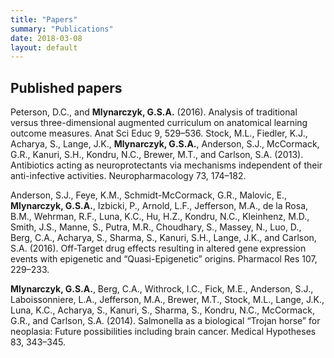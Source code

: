 ```yaml
---
title: "Papers"
summary: "Publications"
date: 2018-03-08
layout: default
---
```


## Published papers
Peterson, D.C., and **Mlynarczyk, G.S.A.** (2016). Analysis of traditional versus three-dimensional augmented curriculum on anatomical learning outcome measures. Anat Sci Educ 9, 529–536.
Stock, M.L., Fiedler, K.J., Acharya, S., Lange, J.K., **Mlynarczyk, G.S.A.**, Anderson, S.J., McCormack, G.R., Kanuri, S.H., Kondru, N.C., Brewer, M.T., and Carlson, S.A. (2013). Antibiotics acting as neuroprotectants via mechanisms independent of their anti-infective activities. Neuropharmacology 73, 174–182.


Anderson, S.J., Feye, K.M., Schmidt-McCormack, G.R., Malovic, E., **Mlynarczyk, G.S.A.**, Izbicki, P., Arnold, L.F., Jefferson, M.A., de la Rosa, B.M., Wehrman, R.F., Luna, K.C., Hu, H.Z., Kondru, N.C., Kleinhenz, M.D., Smith, J.S., Manne, S., Putra, M.R., Choudhary, S., Massey, N., Luo, D., Berg, C.A., Acharya, S., Sharma, S., Kanuri, S.H., Lange, J.K., and Carlson, S.A. (2016). Off-Target drug effects resulting in altered gene expression events with epigenetic and “Quasi-Epigenetic” origins. Pharmacol Res 107, 229–233.


**Mlynarczyk, G.S.A.**, Berg, C.A., Withrock, I.C., Fick, M.E., Anderson, S.J., Laboissonniere, L.A., Jefferson, M.A., Brewer, M.T., Stock, M.L., Lange, J.K., Luna, K.C., Acharya, S., Kanuri, S., Sharma, S., Kondru, N.C., McCormack, G.R., and Carlson, S.A. (2014). Salmonella as a biological “Trojan horse” for neoplasia: Future possibilities including brain cancer. Medical Hypotheses 83, 343–345.


